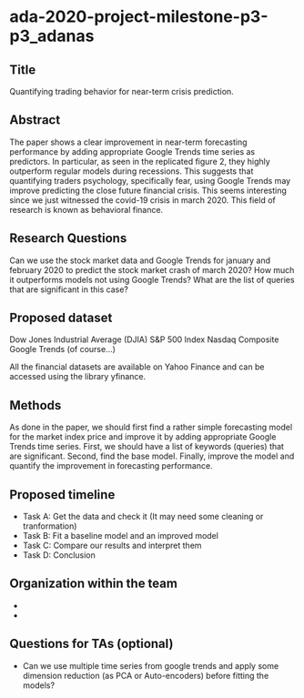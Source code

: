 # ada-2020-project-milestone-p3-p3_adanas

## Title
Quantifying trading behavior for near-term crisis prediction.

## Abstract
The paper shows a clear improvement in near-term forecasting performance by adding appropriate Google Trends time series as predictors. In particular, as seen in the replicated figure 2, they highly outperform regular models during recessions. This suggests that quantifying traders psychology, specifically fear, using Google Trends may improve predicting the close future financial crisis. This seems interesting since we just witnessed the covid-19 crisis in march 2020. This field of research is known as behavioral finance.

## Research Questions
Can we use the stock market data and Google Trends for january and february 2020 to predict the stock market crash of march 2020? 
How much it outperforms models not using Google Trends?
What are the list of queries that are significant in this case? 

## Proposed dataset
Dow Jones Industrial Average (DJIA) 
S&P 500 Index
Nasdaq Composite
Google Trends (of course…)

All the financial datasets are available on Yahoo Finance and can be accessed using the library yfinance.

## Methods
As done in the paper, we should first find a rather simple forecasting model for the market index price and improve it by adding appropriate Google Trends time series. First, we should have a list of keywords (queries) that are significant. Second, find the base model. Finally, improve the model and quantify the improvement in forecasting performance.

## Proposed timeline
- Task A: Get the data and check it (It may need some cleaning or tranformation)
- Task B: Fit a baseline model and an improved model
- Task C: Compare our results and interpret them
- Task D: Conclusion

## Organization within the team
- 
- 

## Questions for TAs (optional)
- Can we use multiple time series from google trends and apply some dimension reduction (as PCA or Auto-encoders) before fitting the models?


